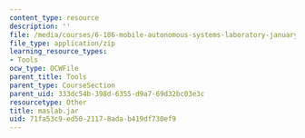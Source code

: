 ```yaml
---
content_type: resource
description: ''
file: /media/courses/6-186-mobile-autonomous-systems-laboratory-january-iap-2005/71fa53c9ed5021178adab419df730ef9_maslab.jar
file_type: application/zip
learning_resource_types:
- Tools
ocw_type: OCWFile
parent_title: Tools
parent_type: CourseSection
parent_uid: 333dc54b-398d-6355-d9a7-69d32bc03e3c
resourcetype: Other
title: maslab.jar
uid: 71fa53c9-ed50-2117-8ada-b419df730ef9
---
```


